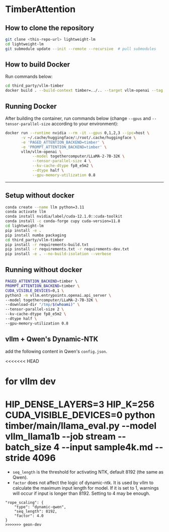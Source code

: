 # TimberAttention

## How to clone the repository

```bash
git clone <this-repo-url> lightweight-lm
cd lightweight-lm
git submodule update --init --remote --recursive  # pull submodules
````

## How to build Docker

Run commands below:

```bash
cd third_party/vllm-timber
docker build . --build-context timber=../.. --target vllm-openai --tag vllm/vllm-openai
```

## Running Docker

After building the container, run commands below (change `--gpus` and `--tensor-parallel-size` according to your environment):

```bash
docker run --runtime nvidia --rm -it --gpus 0,1,2,3 --ipc=host \
       -v ~/.cache/huggingface/:/root/.cache/huggingface \
       -e 'PAGED_ATTENTION_BACKEND=timber' \
       -e 'PROMPT_ATTENTION_BACKEND=timber' \
       vllm/vllm-openai \
            --model togethercomputer/LLaMA-2-7B-32K \
            --tensor-parallel-size 4 \
            --kv-cache-dtype fp8_e5m2 \
            --dtype half \
            --gpu-memory-utilization 0.8
```
----

## Setup without docker
```bash
conda create --name llm python=3.11
conda activate llm
conda install nvidia/label/cuda-12.1.0::cuda-toolkit
conda install -c conda-forge cupy cuda-version=11.8
cd lightweight-lm
pip install -e .
pip install numba packaging
cd third_party/vllm-timber
pip install -r requirements-build.txt
pip install -r requirements.txt -r requirements-dev.txt
pip install -e . --no-build-isolation --verbose
```

## Running without docker
```bash
PAGED_ATTENTION_BACKEND=timber \  
PROMPT_ATTENTION_BACKEND=timber \
CUDA_VISIBLE_DEVICES=0,1 \
python3 -m vllm.entrypoints.openai.api_server \
--model togethercomputer/LLaMA-2-7B-32K \
--download-dir "/tmp/$(whoami)" \
--tensor-parallel-size 2 \
--kv-cache-dtype fp8_e5m2 \
--dtype half \
--gpu-memory-utilization 0.8
```


## vllm + Qwen's Dynamic-NTK

add the following content in Qwen's `config.json`. 

<<<<<<< HEAD
# for vllm dev
HIP_DENSE_LAYERS=3 HIP_K=256 CUDA_VISIBLE_DEVICES=0 python timber/main/llama_eval.py --model vllm_llama1b --job stream --batch_size 4 --input sample4k.md --stride 4096
=======
- `seq_length` is the threshold for activating NTK, default 8192 (the same as Qwen).
- `factor` does not affect the logic of dynamic-ntk. It is used by vllm to calculate the maximum input length for model. If it is set to 1, warnings will occur if input is longer than 8192. Setting to 4 may be enough.

```
"rope_scaling": {
    "type": "dynamic-qwen",
    "seq_length": 8192,
    "factor": 4.0
}
>>>>>>> geon-dev
```